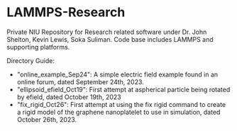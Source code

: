 # LAMMPS-Research
Private NIU Repository for Research related software under Dr. John Shelton, Kevin Lewis, Soka Suliman. Code base includes LAMMPS and supporting platforms.

Directory Guide:

* "online_example_Sep24": A simple electric field example found in an online forum, dated September 24th, 2023.
* "ellipsoid_efield_Oct19": First attempt at aspherical particle being rotated by efield, dated October 19th, 2023
* "fix_rigid_Oct26": First attempt at using the fix rigid command to create a rigid model of the graphene nanoplatelet to use in simulation, dated October 26th, 2023.
